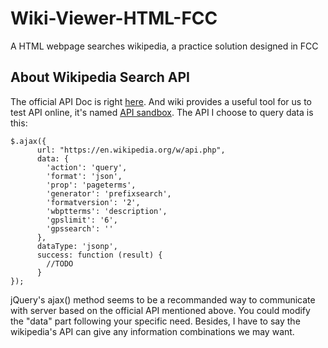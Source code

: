 # Wiki-Viewer-HTML-FCC
A HTML webpage searches wikipedia, a practice solution designed in FCC

## About Wikipedia Search API
The official API Doc is right [here](https://www.mediawiki.org/wiki/API:Page_info_in_search_results).
And wiki provides a useful tool for us to test API online, it's named [API sandbox](https://en.wikipedia.org/wiki/Special:ApiSandbox).
The API I choose to query data is this:
	
	$.ajax({
		  url: "https://en.wikipedia.org/w/api.php",
		  data: {
			'action': 'query',
			'format': 'json',
			'prop': 'pageterms',
			'generator': 'prefixsearch',
			'formatversion': '2',
			'wbptterms': 'description',
			'gpslimit': '6',
			'gpssearch': ''
		  },
		  dataType: 'jsonp',
		  success: function (result) {
		  	//TODO
		  }
	});
		
jQuery's ajax() method seems to be a recommanded way to communicate with server based on the official API mentioned above. You could modify the "data" part following your specific need. Besides, I have to say the wikipedia's API can give any information combinations we may want.